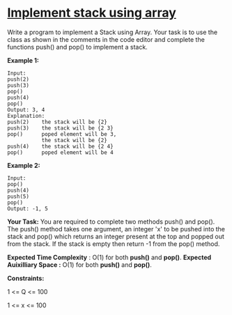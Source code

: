 # [Implement stack using array](https://practice.geeksforgeeks.org/problems/implement-stack-using-array/1)

Write a program to implement a Stack using Array. Your task is to use the class as shown in the comments in the code editor and complete the functions push() and pop() to implement a stack.

**Example 1:**
```
Input: 
push(2)
push(3)
pop()
push(4) 
pop()
Output: 3, 4
Explanation: 
push(2)    the stack will be {2}
push(3)    the stack will be {2 3}
pop()      poped element will be 3,
           the stack will be {2}
push(4)    the stack will be {2 4}
pop()      poped element will be 4
```

**Example 2:**
```
Input: 
pop()
push(4)
push(5)
pop()
Output: -1, 5
```

**Your Task:**
You are required to complete two methods push() and pop(). The push() method takes one argument, an integer 'x' to be pushed into the stack and pop() which returns an integer present at the top and popped out from the stack. If the stack is empty then return -1 from the pop() method.

**Expected Time Complexity** : O(1) for both **push()** and **pop()**.
**Expected Auixilliary Space :** O(1) for both **push()** and **pop()**.

**Constraints:**

1 <= Q <= 100

1 <= x <= 100
